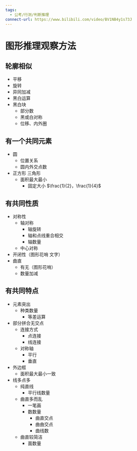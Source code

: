 ```yaml
---
tags:
  - 公考/行测/判断推理
connect-url: https://www.bilibili.com/video/BV1NB4y1s73J
---
```

# 图形推理观察方法
## 轮廓相似
- 平移
- 旋转
- 异同加减
- 黑白运算
- 黑白块
    - 部分数
    - 黑或白对称
    - 位移、内外圈
## 有一个共同元素
- 圆
    - 位置关系
    - 圆内外交点数
- 正方形 三角形
    - 面积最大最小
        - 固定大小 $\frac{1}{2}，\frac{1}{4}$
## 有共同性质
- 对称性
    - 轴对称
        - 轴旋转
        - 轴和点线重合相交
        - 轴数量
    - 中心对称
- 开闭性（图形花哨 文字）
- 曲直
    - 有无（图形花哨）
    - 数量加减
## 有共同特点
- 元素突出
    - 种类数量
        - 等差运算
- 部分拼合无交点
    - 连接方式
        - 点连接
        - 线连接
    - 对称轴
        - 平行
        - 垂直
- 外边框
    - 面积最大最小一致
- 线多点多
    - 纯直线
        - 平行线数量
    - 曲直多而乱
        - 一笔画
        - 数数量
            - 曲直交点
            - 曲曲交点
            - 曲线数
    - 曲直较简洁
        - 面数量